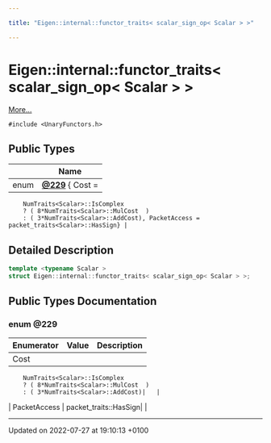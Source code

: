 ```yaml
---

title: "Eigen::internal::functor_traits< scalar_sign_op< Scalar > >"

---
```


# Eigen::internal::functor_traits< scalar_sign_op< Scalar > >



 [More...](#detailed-description)


`#include <UnaryFunctors.h>`

## Public Types

|                | Name           |
| -------------- | -------------- |
| enum| **[@229](http://example.org/classes/structeigen_1_1internal_1_1functor__traits_3_01scalar__sign__op_3_01scalar_01_4_01_4/#enum-@229)** { Cost = 
        NumTraits<Scalar>::IsComplex
        ? ( 8*NumTraits<Scalar>::MulCost  ) 
        : ( 3*NumTraits<Scalar>::AddCost), PacketAccess = packet_traits<Scalar>::HasSign} |

## Detailed Description

```cpp
template <typename Scalar >
struct Eigen::internal::functor_traits< scalar_sign_op< Scalar > >;
```

## Public Types Documentation

### enum @229

| Enumerator | Value | Description |
| ---------- | ----- | ----------- |
| Cost | 
        NumTraits<Scalar>::IsComplex
        ? ( 8*NumTraits<Scalar>::MulCost  ) 
        : ( 3*NumTraits<Scalar>::AddCost)|   |
| PacketAccess | packet_traits<Scalar>::HasSign|   |




-------------------------------

Updated on 2022-07-27 at 19:10:13 +0100